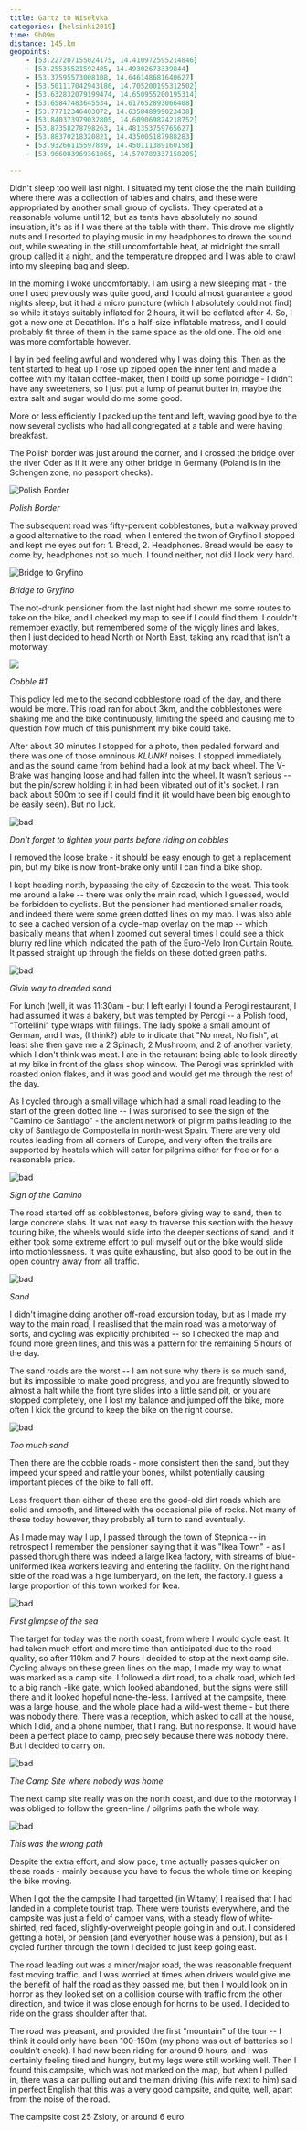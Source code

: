 ```yaml
--- 
title: Gartz to Wisełvka
categories: [helsinki2019]
time: 9h09m
distance: 145.km
geopoints:
    - [53.227207155024175, 14.410972595214846]
    - [53.25535521592485, 14.49302673339844]
    - [53.37595573008108, 14.646148681640627]
    - [53.501117042943186, 14.705200195312502]
    - [53.632832079199474, 14.650955200195314]
    - [53.65847483645534, 14.617652893066408]
    - [53.77712346403072, 14.635848999023438]
    - [53.840373979032805, 14.609069824218752]
    - [53.87358278798263, 14.481353759765627]
    - [53.88370218320821, 14.435005187988283]
    - [53.93266115597839, 14.450111389160158]
    - [53.966083969361065, 14.570789337158205]

---
```


Didn't sleep too well last night. I situated my tent close the the main
building where there was a collection of tables and chairs, and these were
appropriated by another small group of cyclists. They operated at a reasonable
volume until 12, but as tents have absolutely no sound insulation, it's as if
I was there at the table with them. This drove me slightly nuts and I resorted
to playing music in my headphones to drown the sound out, while sweating in
the still uncomfortable heat, at midnight the small group called it a night,
and the temperature dropped and I was able to crawl into my sleeping bag and
sleep.

In the morning I woke uncomfortably. I am using a new sleeping mat - the one I
used previously was quite good, and I could almost guarantee a good nights
sleep, but it had a micro puncture (which I absolutely could not find) so
while it stays suitably inflated for 2 hours, it will be deflated after 4. So,
I got a new one at Decathlon. It's a half-size inflatable matress, and I could
probably fit three of them in the same space as the old one. The old one was
more comfortable however.

I lay in bed feeling awful and wondered why I was doing this. Then as the tent
started to heat up I rose up zipped open the inner tent and made a coffee with
my Italian coffee-maker, then I boild up some porridge - I didn't have any
sweeteners, so I just put a lump of peanut butter in, maybe the extra salt and
sugar would do me some good.

More or less efficiently I packed up the tent and left, waving good bye to the
now several cyclists who had all congregated at a table and were having
breakfast.

The Polish border was just around the corner, and I crossed the bridge over
the river Oder as if it were any other bridge in Germany (Poland is in the
Schengen zone, no passport checks).

![Polish Border](/images/tallinn/2019-07-01/one.JPG)

*Polish Border*

The subsequent road was fifty-percent cobblestones, but a walkway proved a
good alternative to the road, when I entered the twon of Gryfino I stopped and
kept me eyes out for: 1. Bread, 2. Headphones. Bread would be easy to come by,
headphones not so much. I found neither, not did I look very hard.

![Bridge to Gryfino](/images/tallinn/2019-07-01/two.JPG)

*Bridge to Gryfino*

The not-drunk pensioner from the last night had shown me some routes to take
on the bike, and I checked my map to see if I could find them. I couldn't
remember exactly, but remembered some of the wiggly lines and lakes, then I
just decided to head North or North East, taking any road that isn't a
motorway.

![](/images/tallinn/2019-07-01/three.JPG)

*Cobble #1*

This policy led me to the second cobblestone road of the day, and there would
be more. This road ran for about 3km, and the cobblestones were shaking me and
the bike continuously, limiting the speed and causing me to question how much
of this punishment my bike could take. 

After about 30 minutes I stopped for a photo, then pedaled forward and there
was one of those omninous *KLUNK!* noises. I stopped immediately and as the
sound came from behind had a look at my back wheel. The V-Brake was hanging
loose and had fallen into the wheel. It wasn't serious -- but the pin/screw
holding it in had been vibrated out of it's socket. I ran back about 500m to
see if I could find it (it would have been big enough to be easily seen). But
no luck.

![bad](/images/tallinn/2019-07-01/four.JPG)

*Don't forget to tighten your parts before riding on cobbles*

I removed the loose brake - it should be easy enough to get a replacement pin,
but my bike is now front-brake only until I can find a bike shop.

I kept heading north, bypassing the city of Szczecin to the west. This took me
around a lake -- there was only the main road, which I guessed, would be
forbidden to cyclists. But the pensioner had mentioned smaller roads, and
indeed there were some green dotted lines on my map. I was also able to see a
cached version of a cycle-map overlay on the map -- which basically means that
when I zoomed out several times I could see a thick blurry red line which
indicated the path of the Euro-Velo Iron Curtain Route. It passed straight up
through the fields on these dotted green paths.

![bad](/images/tallinn/2019-07-01/five.JPG)

*Givin way to dreaded sand*

For lunch (well, it was 11:30am - but I left early) I found a Perogi
restaurant, I had assumed it was a bakery, but was tempted by Perogi -- a
Polish food, "Tortellini" type wraps with fillings. The lady spoke a small
amount of German, and I was, (I think?) able to indicate that "No meat, No
fish", at least she then gave me a 2 Spinach, 2 Mushroom, and 2 of another
variety, which I don't think was meat. I ate in the retaurant being able to
look directly at my bike in front of the glass shop window. The Perogi was
sprinkled with roasted onion flakes, and it was good and would get me through
the rest of the day.

As I cycled through a small village which had a small road leading to the
start of the green dotted line -- I was surprised to see the sign of the
"Camino de Santiago" - the ancient network of pilgrim paths leading to the
city of Santiago de Compostella in north-west Spain. There are very old routes
leading from all corners of Europe, and very often the trails are supported by
hostels which will cater for pilgrims either for free or for a reasonable
price.

![bad](/images/tallinn/2019-07-01/six.JPG)

*Sign of the Camino*

The road started off as cobblestones, before giving way to sand, then to large
concrete slabs.  It was not easy to traverse this section with the heavy
touring bike, the wheels would slide into the deeper sections of sand, and it
either took some extreme effort to pull myself out or the bike would slide
into motionlessness.  It was quite exhausting, but also good to be out in the
open country away from all traffic.

![bad](/images/tallinn/2019-07-01/seven.JPG)

*Sand*


I didn't imagine doing another off-road excursion today, but as I made my way
to the main road, I reaslised that the main road was a motorway of sorts, and
cycling was explicitly prohibited -- so I checked the map and found more green
lines, and this was a pattern for the remaining 5 hours of the day.

The sand roads are the worst -- I am not sure why there is so much sand, but
its impossible to make good progress, and you are frequntly slowed to almost a
halt while the front tyre slides into a little sand pit, or you are stopped
completely, one I lost my balance and jumped off the bike, more often I kick
the ground to keep the bike on the right course.

![bad](/images/tallinn/2019-07-01/eight.JPG)

*Too much sand*

Then there are the cobble roads - more consistent then the sand, but they
impeed your speed and rattle your bones, whilst potentially causing important
pieces of the bike to fall off.

Less frequent than either of these are the good-old dirt roads which are solid
and smooth, and littered with the occasional pile of rocks. Not many of these
today however, they probably all turn to sand eventually.

As I made may way I up, I passed through the town of Stepnica -- in retrospect
I remember the pensioner saying that it was "Ikea Town" - as I passed thorugh
there was indeed a large Ikea factory, with streams of blue-uniformed Ikea
workers leaving and entering the facility. On the right hand side of the road
was a hige lumberyard, on the left, the factory. I guess a large proportion of
this town worked for Ikea.

![bad](/images/tallinn/2019-07-01/nine.JPG)

*First glimpse of the sea*

The target for today was the north coast, from where I would cycle east. It
had taken much effort and more time than anticipated due to the road quality,
so after 110km and 7 hours I decided to stop at the next camp site. Cycling
always on these green lines on the map, I made my way to what was marked as a
camp site. I followed a dirt road, to a chalk road, which led to a big ranch
-like gate, which looked abandoned, but the signs were still there and it
looked hopeful none-the-less. I arrived at the campsite, there was a large
house, and the whole place had a wild-west theme - but there was nobody there.
There was a reception, which asked to call at the house, which I did, and a
phone number, that I rang. But no response. It would have been a perfect place
to camp, precisely because there was nobody there. But I decided to carry on.

![bad](/images/tallinn/2019-07-01/ten.JPG)

*The Camp Site where nobody was home*

The next camp site really was on the north coast, and due to the motorway I
was obliged to follow the green-line / pilgrims path the whole way.

![bad](/images/tallinn/2019-07-01/eleven.JPG)

*This was the wrong path*

Despite the extra effort, and slow pace, time actually passes quicker on these
roads - mainly because you have to focus the whole time on keeping the bike
moving.

When I got the the campsite I had targetted (in Witamy) I realised that I had
landed in a complete tourist trap. There were tourists everywhere, and the
campsite was just a field of camper vans, with a steady flow of white-shirted,
red faced, slightly-overweight people going in and out. I considered getting a
hotel, or pension (and everyother house was a pension), but as I cycled
further through the town I decided to just keep going east.

The road leading out was a minor/major road, the was reasonable frequent fast
moving traffic, and I was worried at times when drivers would give me the
benefit of half the road as they passed me, but then I would look on in horror
as they looked set on a collision course with traffic from the other
direction, and twice it was close enough for horns to be used. I decided to
ride on the grass shoulder after that.

The road was pleasant, and provided the first "mountain" of the tour -- I
think it could only have been 100-150m (my phone was out of batteries so I
couldn't check). I had now been riding for around 9 hours, and I was certainly
feeling tired and hungry, but my legs were still working well. Then I found
this campsite, which was not marked on the map, but when I pulled in, there
was a car pulling out and the man driving (his wife next to him) said in
perfect English that this was a very good campsite, and quite, well, apart
from the noise of the road.

The campsite cost 25 Zsloty, or around 6 euro.



